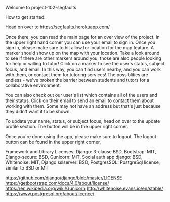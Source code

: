 Welcome to project-102-segfaults

How to get started: 

Head on over to     https://segfaults.herokuapp.com/

Once there, you can read the main page for an over view of the project.
In the upper right hand corner you can use your email to sign in.
Once you sign in, please make sure to hit allow for location for the map feature. 
A marker should show up on the map with your location.
Take a look around to see if there are other markers around you, those are also people looking for help or willing to tutor!
Click on a marker to see the user's status, subject focus, and email.
In this way, you can find users nearby, and you can work with them, or contact them for tutoring services!
The possiblities are endless - we've broken the barrier between students and tutors for a collaborative environment. 

You can also check out our user's list which contains all of the users and their status.
Click on their email to send an email to contact them about working with them.
Some may not have an address but that's just because they didn't want it to be shown. 

To update your name, status, or subject focus, head on over to the update profile section.
The button will be in the upper right corner.

Once you're done using the app, please make sure to logout.
The logout button can be found in the upper right corner. 




Framework and Library Licenses:
Django: 3-clause BSD, 
Bootstrap: MIT, 
Django-secure: BSD, 
Gunicorn: MIT, 
Social auth app django: BSD, 
Whitenoise: MIT, 
Django sslserver: BSD, 
PostgresSQL: PostgreSql license, similar to BSD or MIT 

https://github.com/django/django/blob/master/LICENSE
https://getbootstrap.com/docs/4.0/about/license/
https://en.wikipedia.org/wiki/Gunicorn
http://whitenoise.evans.io/en/stable/
https://www.postgresql.org/about/licence/
